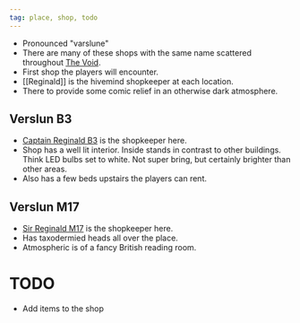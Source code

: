 ```yaml
---
tag: place, shop, todo
---
```

* Pronounced "varslune"
* There are many of these shops with the same name scattered throughout [The Void](The_Void).
* First shop the players will encounter.
* [[Reginald]] is the hivemind shopkeeper at each location.
* There to provide some comic relief in an otherwise dark atmosphere.

## Verslun B3
* [Captain Reginald B3](Reginald#captain-reginald-b3) is the shopkeeper here.
* Shop has a well lit interior. Inside stands in contrast to other buildings. Think LED bulbs set to white. Not super bring, but certainly brighter than other areas.
* Also has a few beds upstairs the players can rent.

## Verslun M17
* [Sir Reginald M17](Reginald#sir-reginald-m17) is the shopkeeper here.
* Has taxodermied heads all over the place.
* Atmospheric is of a fancy British reading room.

# TODO
* Add items to the shop

